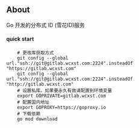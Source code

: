 ## About

Go 开发的分布式 ID (雪花ID)服务

#### quick start

```shell script
    # 更改库获取方式
    git config --global url."ssh://git@gitlab.wcxst.com:2224".insteadOf "https://gitlab.wcxst.com"
    git config --global url."ssh://git@gitlab.wcxst.com:2224".insteadOf "http://gitlab.wcxst.com"
    # 设置私库。如果要永久有效请配置到环境变量
    export GOPRIVATE=gitlab.wcxst.com
    # 配置国内地址
    export GOPROXY=https://goproxy.io
    # 下载依赖
    go mod download
```
